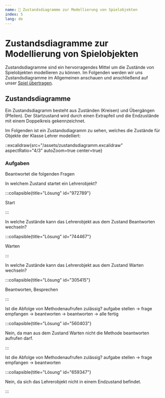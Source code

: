 ```yaml
---
name: 📃 Zustandsdiagramme zur Modellierung von Spielobjekten
index: 5
lang: de
---
```


# Zustandsdiagramme zur Modellierung von Spielobjekten

Zustandsdiagramme sind ein hervorragendes Mittel um die Zustände von Spielobjekten modellieren zu können. Im Folgenden werden wir uns Zustandsdiagramme im Allgemeinen anschauen und anschließend auf unser [Spiel übertragen](/erste-modellierungen/zustandsdiagramm-fuer-bugs).

## Zustandsdiagramme

Ein Zustandsdiagramm besteht aus Zuständen (Kreisen) und Übergängen (Pfeilen). Der Startzustand wird durch einen Extrapfeil und die Endzustände mit einem Doppelkreis gekennzeichnet.

Im Folgenden ist ein Zustandsdiagramm zu sehen, welches die Zustände für Objekte der Klasse Lehrer modelliert:

::excalidraw{src="/assets/zustandsdiagramm.excalidraw" aspectRatio="4/3" autoZoom=true center=true}


### Aufgaben

Beantwortet die folgenden Fragen

In welchem Zustand startet ein Lehrerobjekt?

:::collapsible{title="Lösung" id="972789"}

Start

:::

In welche Zustände kann das Lehrerobjekt aus dem Zustand Beantworten wechseln?

:::collapsible{title="Lösung" id="744467"}

Warten

:::

In welche Zustände kann das Lehrerobjekt aus dem Zustand Warten wechseln?

:::collapsible{title="Lösung" id="305415"}

Beantworten, Besprechen

:::

Ist die Abfolge von Methodenaufrufen zulässig? aufgabe stellen -> frage empfangen -> beantworten -> beantworten -> alle fertig

:::collapsible{title="Lösung" id="560403"}

Nein, da man aus dem Zustand Warten nicht die Methode beantworten aufrufen darf.

:::

Ist die Abfolge von Methodenaufrufen zulässig? aufgabe stellen -> frage empfangen -> beantworten

:::collapsible{title="Lösung" id="659347"}

Nein, da sich das Lehrerobjekt nicht in einem Endzustand befindet.

:::
